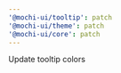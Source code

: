 ```yaml
---
'@mochi-ui/tooltip': patch
'@mochi-ui/theme': patch
'@mochi-ui/core': patch
---
```


Update tooltip colors
